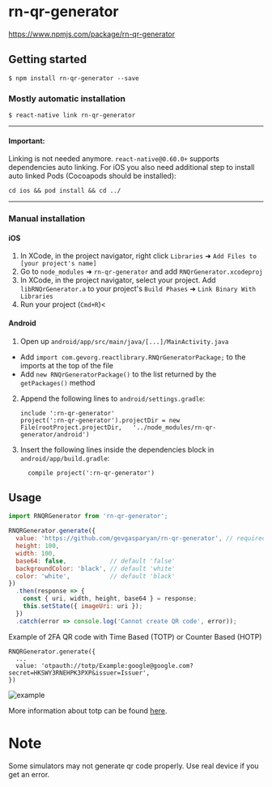 
# rn-qr-generator

https://www.npmjs.com/package/rn-qr-generator

## Getting started

`$ npm install rn-qr-generator --save`

### Mostly automatic installation

`$ react-native link rn-qr-generator`

---

#### Important:
Linking is not needed anymore. ``react-native@0.60.0+`` supports dependencies auto linking.
For iOS you also need additional step to install auto linked Pods (Cocoapods should be installed):
``` 
cd ios && pod install && cd ../
```
___

### Manual installation


#### iOS

1. In XCode, in the project navigator, right click `Libraries` ➜ `Add Files to [your project's name]`
2. Go to `node_modules` ➜ `rn-qr-generator` and add `RNQrGenerator.xcodeproj`
3. In XCode, in the project navigator, select your project. Add `libRNQrGenerator.a` to your project's `Build Phases` ➜ `Link Binary With Libraries`
4. Run your project (`Cmd+R`)<

#### Android

1. Open up `android/app/src/main/java/[...]/MainActivity.java`
  - Add `import com.gevorg.reactlibrary.RNQrGeneratorPackage;` to the imports at the top of the file
  - Add `new RNQrGeneratorPackage()` to the list returned by the `getPackages()` method
2. Append the following lines to `android/settings.gradle`:
  	```
  	include ':rn-qr-generator'
  	project(':rn-qr-generator').projectDir = new File(rootProject.projectDir, 	'../node_modules/rn-qr-generator/android')
  	```
3. Insert the following lines inside the dependencies block in `android/app/build.gradle`:
  	```
      compile project(':rn-qr-generator')
  	```


## Usage
```javascript
import RNQRGenerator from 'rn-qr-generator';

RNQRGenerator.generate({
  value: 'https://github.com/gevgasparyan/rn-qr-generator', // required
  height: 100,
  width: 100,
  base64: false,            // default 'false'
  backgroundColor: 'black', // default 'white'
  color: 'white',           // default 'black'
})
  .then(response => {
    const { uri, width, height, base64 } = response;
    this.setState({ imageUri: uri });
  })
  .catch(error => console.log('Cannot create QR code', error));
```

Example of 2FA QR code with Time Based (TOTP) or Counter Based (HOTP)

```
RNQRGenerator.generate({
  ...
  value: 'otpauth://totp/Example:google@google.com?secret=HKSWY3RNEHPK3PXP&issuer=Issuer',
})
```

![example](https://user-images.githubusercontent.com/13519034/95658232-daf53600-0b29-11eb-9890-be4a8e2d06a2.gif)


More information about totp can be found [here](https://github.com/google/google-authenticator/wiki/Key-Uri-Format).

# Note
Some simulators may not generate qr code properly. Use real device if you get an error.

